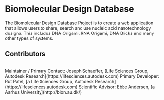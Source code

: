 # Biomolecular Design Database
The Biomolecular Design Database Project is to create a web application that allows users to share, search and use nucleic acid nanotechnology designs. This includes DNA Origami, RNA Origami, DNA Bricks and many other types of systems.

## Contributors
<br />
Maintainer / Primary Contact:  Joseph Schaeffer, [Life Sciences Group, Autodesk Research](https://lifesciences.autodesk.com)  
Primary Developer: Rut Patel, [a Life Sciences Group, Autodesk Research](https://lifesciences.autodesk.com)  
Scientific Advisor: Ebbe Andersen, [a Aarhus University](http://bion.au.dk/)  


